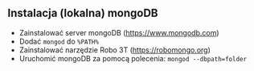 ## Instalacja (lokalna) mongoDB

- Zainstalować server mongoDB (https://www.mongodb.com)
- Dodać `mongod` do `%PATH%`
- Zainstalować narzędzie Robo 3T (https://robomongo.org)
- Uruchomić mongoDB za pomocą polecenia: `mongod --dbpath=folder`